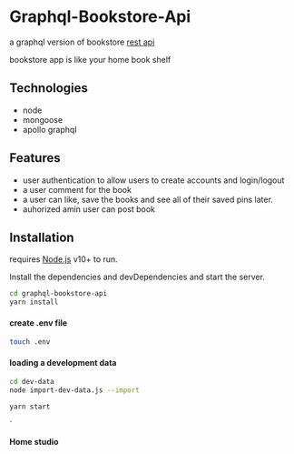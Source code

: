 # Graphql-Bookstore-Api

a graphql version of bookstore [rest api ](https://github.com/Yonasketema/bookstore-api)

bookstore app is like your home book shelf 

## Technologies

- node
- mongoose
- apollo graphql

## Features

- user authentication to allow users to create accounts and login/logout
- a user comment for the book 
- a user can like, save the books and see all of their saved pins later. 
- auhorized amin user can post book
 


 
## Installation

requires [Node.js](https://nodejs.org/) v10+ to run.

Install the dependencies and devDependencies and start the server.

```sh
cd graphql-bookstore-api
yarn install 
```
#### create .env file
```sh
touch .env
```

#### loading a development data 

```sh
cd dev-data
node import-dev-data.js --import

```
```sh
yarn start
```
 
  `

  

**Home studio**
